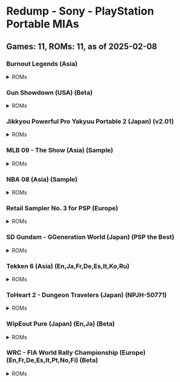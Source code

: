 # Redump - Sony - PlayStation Portable MIAs
## Games: 11, ROMs: 11, as of 2025-02-08
### Burnout Legends (Asia)
<details>
<summary>ROMs</summary>

- Burnout Legends (Asia).iso, CRC: c03a765f
</details>

### Gun Showdown (USA) (Beta)
<details>
<summary>ROMs</summary>

- Gun Showdown (USA) (Beta) (2006-08-18).iso, CRC: 8f24c1d6
</details>

### Jikkyou Powerful Pro Yakyuu Portable 2 (Japan) (v2.01)
<details>
<summary>ROMs</summary>

- Jikkyou Powerful Pro Yakyuu Portable 2 (Japan) (v2.01).iso, CRC: dc2b1163
</details>

### MLB 09 - The Show (Asia) (Sample)
<details>
<summary>ROMs</summary>

- MLB 09 - The Show (Asia) (Sample).iso, CRC: c2d9bf27
</details>

### NBA 08 (Asia) (Sample)
<details>
<summary>ROMs</summary>

- NBA 08 (Asia) (Sample).iso, CRC: ae832ca5
</details>

### Retail Sampler No. 3 for PSP (Europe)
<details>
<summary>ROMs</summary>

- Retail Sampler No. 3 for PSP (Europe).iso, CRC: 81bb2dfa
</details>

### SD Gundam - GGeneration World (Japan) (PSP the Best)
<details>
<summary>ROMs</summary>

- SD Gundam - GGeneration World (Japan) (PSP the Best).iso, CRC: 67c59cfc
</details>

### Tekken 6 (Asia) (En,Ja,Fr,De,Es,It,Ko,Ru)
<details>
<summary>ROMs</summary>

- Tekken 6 (Asia) (En,Ja,Fr,De,Es,It,Ko,Ru).iso, CRC: 4fc46387
</details>

### ToHeart 2 - Dungeon Travelers (Japan) (NPJH-50771)
<details>
<summary>ROMs</summary>

- ToHeart 2 - Dungeon Travelers (Japan) (NPJH-50771).iso, CRC: 5950ea73
</details>

### WipEout Pure (Japan) (En,Ja) (Beta)
<details>
<summary>ROMs</summary>

- Wipeout Pure (Japan) (En,Ja) (Beta) (2004-12-02).iso, CRC: 80b76d20
</details>

### WRC - FIA World Rally Championship (Europe) (En,Fr,De,Es,It,Pt,No,Fi) (Beta)
<details>
<summary>ROMs</summary>

- WRC - FIA World Rally Championship (Europe) (En,Fr,De,Es,It,Pt,No,Fi) (Beta) (2005-04-21).iso, CRC: 83adb164
</details>

